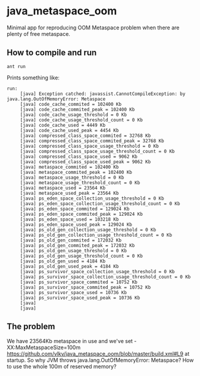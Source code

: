 # java_metaspace_oom
Minimal app for reproducing OOM Metaspace problem when there are plenty of free metaspace.


## How to compile and run
```
ant run
```

Prints something like:
```
run:
     [java] Exception catched: javassist.CannotCompileException: by java.lang.OutOfMemoryError: Metaspace
     [java] code_cache_commited = 102400 Kb
     [java] code_cache_commited_peak = 102400 Kb
     [java] code_cache_usage_threshold = 0 Kb
     [java] code_cache_usage_threshold_count = 0 Kb
     [java] code_cache_used = 4449 Kb
     [java] code_cache_used_peak = 4454 Kb
     [java] compressed_class_space_commited = 32768 Kb
     [java] compressed_class_space_commited_peak = 32768 Kb
     [java] compressed_class_space_usage_threshold = 0 Kb
     [java] compressed_class_space_usage_threshold_count = 0 Kb
     [java] compressed_class_space_used = 9062 Kb
     [java] compressed_class_space_used_peak = 9062 Kb
     [java] metaspace_commited = 102400 Kb
     [java] metaspace_commited_peak = 102400 Kb
     [java] metaspace_usage_threshold = 0 Kb
     [java] metaspace_usage_threshold_count = 0 Kb
     [java] metaspace_used = 23564 Kb
     [java] metaspace_used_peak = 23564 Kb
     [java] ps_eden_space_collection_usage_threshold = 0 Kb
     [java] ps_eden_space_collection_usage_threshold_count = 0 Kb
     [java] ps_eden_space_commited = 129024 Kb
     [java] ps_eden_space_commited_peak = 129024 Kb
     [java] ps_eden_space_used = 103218 Kb
     [java] ps_eden_space_used_peak = 129024 Kb
     [java] ps_old_gen_collection_usage_threshold = 0 Kb
     [java] ps_old_gen_collection_usage_threshold_count = 0 Kb
     [java] ps_old_gen_commited = 172032 Kb
     [java] ps_old_gen_commited_peak = 172032 Kb
     [java] ps_old_gen_usage_threshold = 0 Kb
     [java] ps_old_gen_usage_threshold_count = 0 Kb
     [java] ps_old_gen_used = 4184 Kb
     [java] ps_old_gen_used_peak = 4184 Kb
     [java] ps_survivor_space_collection_usage_threshold = 0 Kb
     [java] ps_survivor_space_collection_usage_threshold_count = 0 Kb
     [java] ps_survivor_space_commited = 10752 Kb
     [java] ps_survivor_space_commited_peak = 10752 Kb
     [java] ps_survivor_space_used = 10736 Kb
     [java] ps_survivor_space_used_peak = 10736 Kb
     [java] 
     [java] 
```

## The problem
We have 23564Kb metaspace in use and we've set -XX:MaxMetaspaceSize=100m https://github.com/vlkv/java_metaspace_oom/blob/master/build.xml#L9 at startup. So why JVM throws java.lang.OutOfMemoryError: Metaspace? How to use the whole 100m of reserved memory?

